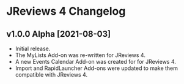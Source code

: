 # JReviews 4 Changelog

## v1.0.0 Alpha [2021-08-03]

- Initial release. 
- The MyLists Add-on was re-written for JReviews 4.
- A new Events Calendar Add-on was created for for JReviews 4.
- Import and RapidLauncher Add-ons were updated to make them compatible with JReviews 4.
